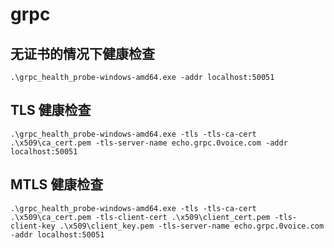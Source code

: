 # grpc 
## 无证书的情况下健康检查
``` 
.\grpc_health_probe-windows-amd64.exe -addr localhost:50051
```
## TLS 健康检查
``` 
.\grpc_health_probe-windows-amd64.exe -tls -tls-ca-cert .\x509\ca_cert.pem -tls-server-name echo.grpc.0voice.com -addr localhost:50051
```
## MTLS 健康检查
``` 
.\grpc_health_probe-windows-amd64.exe -tls -tls-ca-cert .\x509\ca_cert.pem -tls-client-cert .\x509\client_cert.pem -tls-client-key .\x509\client_key.pem -tls-server-name echo.grpc.0voice.com -addr localhost:50051
```